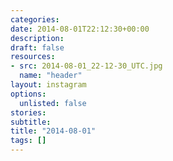 ```yaml
---
categories:
date: 2014-08-01T22:12:30+00:00
description:
draft: false
resources:
- src: 2014-08-01_22-12-30_UTC.jpg
  name: "header"
layout: instagram
options:
  unlisted: false
stories:
subtitle:
title: "2014-08-01"
tags: []
---
```


 
